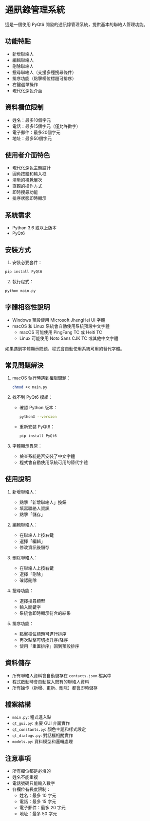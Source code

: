 # 通訊錄管理系統

這是一個使用 PyQt6 開發的通訊錄管理系統，提供基本的聯絡人管理功能。

## 功能特點

- 新增聯絡人
- 編輯聯絡人
- 刪除聯絡人
- 搜尋聯絡人（支援多種搜尋條件）
- 排序功能（點擊欄位標題可排序）
- 右鍵選單操作
- 現代化深色介面

## 資料欄位限制

- 姓名：最多10個字元
- 電話：最多15個字元（僅允許數字）
- 電子郵件：最多20個字元
- 地址：最多50個字元

## 使用者介面特色

- 現代化深色主題設計
- 圓角按鈕和輸入框
- 清晰的視覺層次
- 直觀的操作方式
- 即時搜尋功能
- 排序狀態即時顯示

## 系統需求

- Python 3.6 或以上版本
- PyQt6

## 安裝方式

1. 安裝必要套件：

```bash
pip install PyQt6
```

2. 執行程式：

```bash
python main.py
```

## 字體相容性說明

- Windows 預設使用 Microsoft JhengHei UI 字體
- macOS 和 Linux 系統會自動使用系統預設中文字體
  - macOS 可能使用 PingFang TC 或 Heiti TC
  - Linux 可能使用 Noto Sans CJK TC 或其他中文字體

如果遇到字體顯示問題，程式會自動使用系統可用的替代字體。

## 常見問題解決

1. macOS 執行時遇到權限問題：

   ```bash
   chmod +x main.py
   ```

2. 找不到 PyQt6 模組：
   - 確認 Python 版本：

     ```bash
     python3 --version
     ```

   - 重新安裝 PyQt6：

     ```bash
     pip install PyQt6
     ```

3. 字體顯示異常：
   - 檢查系統是否安裝了中文字體
   - 程式會自動使用系統可用的替代字體

## 使用說明

1. 新增聯絡人：
   - 點擊「新增聯絡人」按鈕
   - 填寫聯絡人資訊
   - 點擊「儲存」

2. 編輯聯絡人：
   - 在聯絡人上按右鍵
   - 選擇「編輯」
   - 修改資訊後儲存

3. 刪除聯絡人：
   - 在聯絡人上按右鍵
   - 選擇「刪除」
   - 確認刪除

4. 搜尋功能：
   - 選擇搜尋類型
   - 輸入關鍵字
   - 系統會即時顯示符合的結果

5. 排序功能：
   - 點擊欄位標題可進行排序
   - 再次點擊可切換升序/降序
   - 使用「重置排序」回到預設排序

## 資料儲存

- 所有聯絡人資料會自動儲存在 `contacts.json` 檔案中
- 程式啟動時會自動載入既有的聯絡人資料
- 所有操作（新增、更新、刪除）都會即時儲存

## 檔案結構

- `main.py`: 程式進入點
- `qt_gui.py`: 主要 GUI 介面實作
- `qt_constants.py`: 顏色主題和樣式設定
- `qt_dialogs.py`: 對話框相關實作
- `models.py`: 資料模型和邏輯處理

## 注意事項

- 所有欄位都是必填的
- 姓名不能重複
- 電話號碼只能輸入數字
- 各欄位有長度限制：
  - 姓名：最多 10 字元
  - 電話：最多 15 字元
  - 電子郵件：最多 20 字元
  - 地址：最多 50 字元
